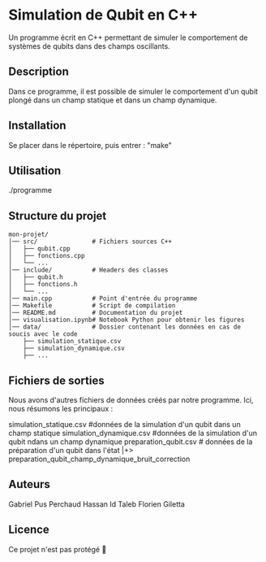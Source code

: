 # Simulation de Qubit en C++

Un programme écrit en C++ permettant de simuler le comportement de systèmes de qubits dans des champs oscillants.

## Description

Dans ce programme, il est possible de simuler le comportement d'un qubit plongé dans un champ statique et dans un champ dynamique.

## Installation

Se placer dans le répertoire, puis entrer :
"make"


## Utilisation

./programme



## Structure du projet
```
mon-projet/
│── src/               # Fichiers sources C++
│   ├── qubit.cpp
│   ├── fonctions.cpp
│   └── ...
│── include/           # Headers des classes
│   ├── qubit.h
│   ├── fonctions.h
│   └── ...
│── main.cpp           # Point d'entrée du programme
│── Makefile           # Script de compilation
│── README.md          # Documentation du projet
│── visualisation.ipynb# Notebook Python pour obtenir les figures
│── data/              # Dossier contenant les données en cas de soucis avec le code
    ├── simulation_statique.csv
    ├── simulation_dynamique.csv
    ├── ...
```

## Fichiers de sorties

Nous avons d'autres fichiers de données créés par notre programme. Ici, nous résumons les principaux :

simulation_statique.csv     #données de la simulation d'un qubit dans un champ statique
simulation_dynamique.csv    #données de la simulation d'un qubit ndans un champ dynamique
preparation_qubit.csv       # données de la préparation d'un qubit dans l'état |+>
preparation_qubit_champ_dynamique_bruit_correction


##  Auteurs

Gabriel Pus Perchaud
Hassan Id Taleb
Florien Giletta


## Licence
Ce projet n'est pas protégé 🥲
